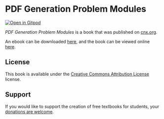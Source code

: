# PDF Generation Problem Modules

[![Open in Gitpod](https://gitpod.io/button/open-in-gitpod.svg)](https://gitpod.io/from-referrer/)

_PDF Generation Problem Modules_ is a book that was published on [cnx.org](https://cnx.org/).

An ebook can be downloaded [here](https://github.com/cnx-user-books/cnxbook-pdf-generation-problem-modules/releases/latest), and the book can be viewed online [here](https://github.com/cnx-user-books/cnxbook-pdf-generation-problem-modules/releases/latest).

## License
This book is available under the [Creative Commons Attribution License](./LICENSE) license.

## Support
If you would like to support the creation of free textbooks for students, your [donations are welcome](https://riceconnect.rice.edu/donation/support-openstax-banner).

